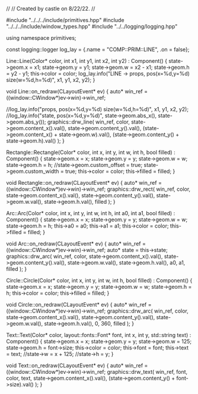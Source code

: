 //
// Created by castle on 8/22/22.
//

#include "../../../include/primitives.hpp"
#include "../../../include/window_types.hpp"
#include "../../logging/logging.hpp"

using namespace primitives;

const logging::logger log_lay = {.name = "COMP::PRIM::LINE", .on = false};

Line::Line(Color* color, int x1, int y1, int x2, int y2)
    : Component() {
  state->geom.x = x1;
  state->geom.y = y1;
  state->geom.w = x2 - x1;
  state->geom.h = y2 - y1;
  this->color   = color;
  log_lay.info("LINE -> props, pos(x=%d,y=%d) size(w=%d,h=%d)", x1, y1, x2, y2);
}

void Line::on_redraw(CLayoutEvent* ev) {
  auto* win_ref = ((window::CWindow*)ev->win)->win_ref;
  
  //log_lay.info("props, pos(x=%d,y=%d) size(w=%d,h=%d)", x1, y1, x2, y2);
  //log_lay.info("state, pos(x=%d,y=%d)", state->geom.abs_x(), state->geom.abs_y());
  graphics::drw_line(
      win_ref,
      color,
      state->geom.content_x().val(),
      state->geom.content_y().val(),
      (state->geom.content_x() + state->geom.w).val(),
      (state->geom.content_y() + state->geom.h).val()
  );
}

Rectangle::Rectangle(Color* color, int x, int y, int w, int h, bool filled)
    : Component() {
  state->geom.x           = x;
  state->geom.y           = y;
  state->geom.w           = w;
  state->geom.h           = h;
  //state->geom.custom_offset = true;
  state->geom.custom_width = true;
  this->color             = color;
  this->filled            = filled;
}

void Rectangle::on_redraw(CLayoutEvent* ev) {
  auto* win_ref = ((window::CWindow*)ev->win)->win_ref;
  graphics::drw_rect(
      win_ref,
      color,
      state->geom.content_x().val(),
      state->geom.content_y().val(),
      state->geom.w.val(),
      state->geom.h.val(),
      filled
  );
}

Arc::Arc(Color* color, int x, int y, int w, int h, int a0, int a1, bool filled)
    : Component() {
  state->geom.x = x;
  state->geom.y = y;
  state->geom.w = w;
  state->geom.h = h;
  this->a0      = a0;
  this->a1      = a1;
  this->color   = color;
  this->filled  = filled;
}

void Arc::on_redraw(CLayoutEvent* ev) {
  auto* win_ref = ((window::CWindow*)ev->win)->win_ref;
  auto* state   = this->state;
  graphics::drw_arc(
      win_ref,
      color,
      state->geom.content_x().val(),
      state->geom.content_y().val(),
      state->geom.w.val(),
      state->geom.h.val(),
      a0, a1, filled
  );
}

Circle::Circle(Color* color, int x, int y, int w, int h, bool filled)
    : Component() {
  state->geom.x = x;
  state->geom.y = y;
  state->geom.w = w;
  state->geom.h = h;
  this->color   = color;
  this->filled  = filled;
}

void Circle::on_redraw(CLayoutEvent* ev) {
  auto* win_ref = ((window::CWindow*)ev->win)->win_ref;
  graphics::drw_arc(
      win_ref, color,
      state->geom.content_x().val(),
      state->geom.content_y().val(),
      state->geom.w.val(),
      state->geom.h.val(),
      0, 360, filled
  );
}

Text::Text(Color* color, layout::fonts::Font* font, int x, int y, std::string text)
    : Component() {
  state->geom.x = x;
  state->geom.y = y;
  state->geom.w = 125;
  state->geom.h = font->size;
  this->color   = color;
  this->font    = font;
  this->text    = text;
  //state->w    = x + 125;
  //state->h    = y;
}

void Text::on_redraw(CLayoutEvent* ev) {
  auto* win_ref = ((window::CWindow*)ev->win)->win_ref;
  graphics::drw_text(
      win_ref, font, color, text,
      state->geom.content_x().val(),
      (state->geom.content_y() + font->size).val()
  );
}
